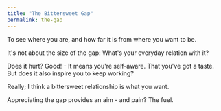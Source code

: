 ```yaml
---
title: "The Bittersweet Gap"
permalink: the-gap
---
```


To see where you are, and how far it is from where you want to be.

It's not about the size of the gap: What's your everyday relation with it?

Does it hurt? Good! - It means you're self-aware. That you've got a taste. But does it also inspire you to keep working?

Really; I think a bittersweet relationship is what you want.

Appreciating the gap provides an aim - and pain? The fuel.
